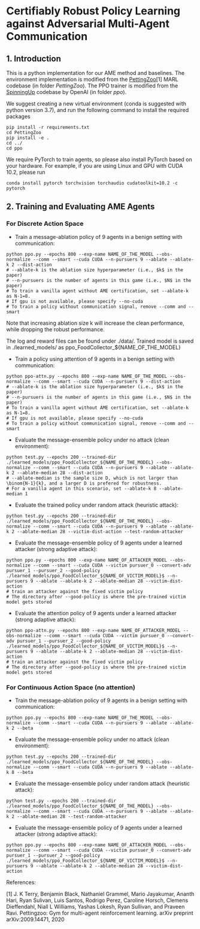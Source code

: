 # Certifiably Robust Policy Learning against Adversarial Multi-Agent Communication



## 1. Introduction

This is a python implementation for our AME method and baselines. The environment implementation is modified from the [PettingZoo](https://pettingzoo.farama.org/)[1] MARL codebase (in folder *PettingZoo*). The PPO trainer is modified from the [SpinningUp](https://spinningup.openai.com/en/latest/) codebase by OpenAI (in folder *ppo*).

We suggest creating a new virtual environment (conda is suggested with python version 3.7), and run the following command to install the required packages 

```
pip install -r requirements.txt 
cd PettingZoo
pip install -e .
cd ../
cd ppo
```

We require PyTorch to train agents, so please also install PyTorch based on your hardware. For example, if you are using Linux and GPU with CUDA 10.2, please run

```
conda install pytorch torchvision torchaudio cudatoolkit=10.2 -c pytorch
```


## 2. Training and Evaluating AME Agents

### For Discrete Action Space 

- Train a message-ablation policy of 9 agents in a benign setting with communication:

```
python ppo.py --epochs 800 --exp-name NAME_OF_THE_MODEL --obs-normalize --comm --smart --cuda CUDA --n-pursuers 9 --ablate --ablate-k 2 --dist-action
# --ablate-k is the ablation size hyperparameter (i.e., $k$ in the paper)
# --n-pursuers is the number of agents in this game (i.e., $N$ in the paper)
# To train a vanilla agent without AME certification, set --ablate-k as N-1=8.
# If gpu is not available, please specify --no-cuda
# To train a policy without communication signal, remove --comm and --smart
```

Note that increasing ablation size k will increase the clean performance, while dropping the robust performance.

The log and reward files can be found under ./data/. Trained model is saved in ./learned_models/ as ppo_FoodCollector_${NAME_OF_THE_MODEL}

- Train a policy using attention of 9 agents in a benign setting with communication:
```
python ppo-attn.py --epochs 800 --exp-name NAME_OF_THE_MODEL --obs-normalize --comm --smart --cuda CUDA --n-pursuers 9 --dist-action
# --ablate-k is the ablation size hyperparameter (i.e., $k$ in the paper)
# --n-pursuers is the number of agents in this game (i.e., $N$ in the paper)
# To train a vanilla agent without AME certification, set --ablate-k as N-1=8.
# If gpu is not available, please specify --no-cuda
# To train a policy without communication signal, remove --comm and --smart
```

- Evaluate the message-ensemble policy under no attack (clean environment):
```
python test.py --epochs 200 --trained-dir ./learned_models/ppo_FoodCollector_${NAME_OF_THE_MODEL} --obs-normalize --comm --smart --cuda CUDA --n-pursuers 9 --ablate --ablate-k 2 --ablate-median 28 --dist-action
# --ablate-median is the sample size D, which is not larger than \binom{N-1}{k}, and a larger D is prefered for robustness.  
# For a vanilla agent in this scenario, set --ablate-k 8 --ablate-median 1
```

- Evaluate the trained policy under random attack (heuristic attack):
```
python test.py --epochs 200 --trained-dir ./learned_models/ppo_FoodCollector_${NAME_OF_THE_MODEL} --obs-normalize --comm --smart --cuda CUDA --n-pursuers 9 --ablate --ablate-k 2 --ablate-median 28 --victim-dist-action --test-random-attacker
```

- Evaluate the message-ensemble policy of 9 agents under a learned attacker (strong adaptive attack):

```
python ppo.py --epochs 800 --exp-name NAME_OF_ATTACKER_MODEL --obs-normalize --comm --smart --cuda CUDA --victim pursuer_0 --convert-adv pursuer_1 --pursuer_2 --good-policy ./learned_models/ppo_FoodCollector_${NAME_OF_VICTIM_MODEL}$ --n-pursuers 9 --ablate --ablate-k 2 --ablate-median 28 --victim-dist-action
# train an attacker against the fixed victim policy
# The directory after --good-policy is where the pre-trained victim model gets stored
```

- Evaluate the attention policy of 9 agents under a learned attacker (strong adaptive attack):

```
python ppo-attn.py --epochs 800 --exp-name NAME_OF_ATTACKER_MODEL --obs-normalize --comm --smart --cuda CUDA --victim pursuer_0 --convert-adv pursuer_1 --pursuer_2 --good-policy ./learned_models/ppo_FoodCollector_${NAME_OF_VICTIM_MODEL}$ --n-pursuers 9 --ablate --ablate-k 2 --ablate-median 28 --victim-dist-action
# train an attacker against the fixed victim policy
# The directory after --good-policy is where the pre-trained victim model gets stored
```


### For Continuous Action Space (no attention)


- Train the message-ablation policy of 9 agents in a benign setting with communication:

```
python ppo.py --epochs 800 --exp-name NAME_OF_THE_MODEL --obs-normalize --comm --smart --cuda CUDA --n-pursuers 9 --ablate --ablate-k 2 --beta
```

- Evaluate the message-ensemble policy under no attack (clean environment):

``` 
python test.py --epochs 200 --trained-dir ./learned_models/ppo_FoodCollector_${NAME_OF_THE_MODEL} --obs-normalize --comm --smart --cuda CUDA --n-pursuers 9 --ablate --ablate-k 8 --beta
```

- Evaluate the message-ensemble policy under random attack (heuristic attack):
```
python test.py --epochs 200 --trained-dir ./learned_models/ppo_FoodCollector_${NAME_OF_THE_MODEL} --obs-normalize --comm --smart --cuda CUDA --n-pursuers 9 --ablate --ablate-k 2 --ablate-median 28 --test-random-attacker
```

- Evaluate the message-ensemble policy of 9 agents under a learned attacker (strong adaptive attack):

```
python ppo.py --epochs 800 --exp-name NAME_OF_ATTACKER_MODEL --obs-normalize --comm --smart --cuda CUDA --victim pursuer_0 --convert-adv pursuer_1 --pursuer_2 --good-policy ./learned_models/ppo_FoodCollector_${NAME_OF_VICTIM_MODEL}$ --n-pursuers 9 --ablate --ablate-k 2 --ablate-median 28 --victim-dist-action
```




References:

[1] J. K Terry, Benjamin Black, Nathaniel Grammel, Mario Jayakumar, Ananth Hari, Ryan Sulivan, Luis Santos, Rodrigo Perez, Caroline Horsch, Clemens Dieffendahl, Niall L Williams, Yashas Lokesh, Ryan Sullivan, and Praveen Ravi. Pettingzoo: Gym for multi-agent reinforcement learning. arXiv preprint arXiv:2009.14471, 2020
